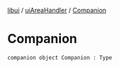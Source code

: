 [libui](../README.md) / [uiAreaHandler](README.md) / [Companion](-companion.md)

# Companion

`companion object Companion : Type`
